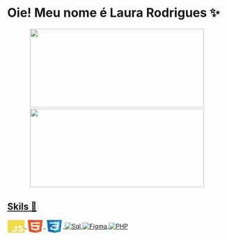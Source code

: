 # Oie! Meu nome é Laura Rodrigues ✨

<div align="center">
  <a href="https://github.com/LauraFaustino">
    <img height="180" width="400" 
         src="https://github-readme-stats.vercel.app/api?username=LauraFaustino&show_icons=true&theme=tokyonight&include_all_commits=true&count_private=true" />
    <img height="180" width="400" 
         src="https://github-readme-stats.vercel.app/api/top-langs/?username=LauraFaustino&layout=compact&langs_count=7&theme=tokyonight"  />
</div>  
  
## Skils 👾
<div style="display: inline_block">
    <img align="center" alt="Js" height="30" width="40" src="https://raw.githubusercontent.com/devicons/devicon/master/icons/javascript/javascript-plain.svg">
    <img align="center" alt="HTML" height="30" width="40" src="https://raw.githubusercontent.com/devicons/devicon/master/icons/html5/html5-original.svg">
    <img align="center" alt="CSS" height="30" width="40" src="https://raw.githubusercontent.com/devicons/devicon/master/icons/css3/css3-original.svg">
    <img align="center" alt="Sql" height="30" width="40" src="https://cdn.jsdelivr.net/gh/devicons/devicon/icons/mysql/mysql-original.svg">
    <img align="center" alt="Figma" height="30" width="40" src="https://cdn.jsdelivr.net/gh/devicons/devicon/icons/figma/figma-original.svg">
    <img align="center" alt="PHP" height="40" width="50" src="https://cdn.jsdelivr.net/gh/devicons/devicon/icons/php/php-original.svg" />  
</div>
